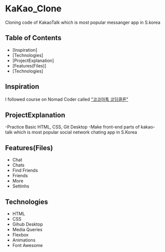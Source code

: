 # KaKao_Clone

Cloning code of KakaoTalk which is most popular messanger app in S.korea

## Table of Contents

- [Inspiration]
- [Technologies]
- [ProjectExplanation]
- [Features(Files)]
- [Technologies]

## Inspiration

I followed course on Nomad Coder called ["코코아톡 코딩클론"](https://academy.nomadcoders.co/courses/enrolled/202997C#)

## ProjectExplanation

-Practice Basic HTML, CSS, Git Desktop
-Make front-end parts of kakao-talk which is most popular social network chating app in S.Korea

## Features(Files)

- Chat
- Chats
- Find Friends
- Friends
- More
- Settinhs

## Technologies

- HTML
- CSS
- Gihub Desktop
- Media Queries
- Flexbox
- Animations
- Font Awesome
